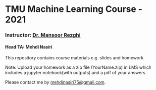 # TMU Machine Learning Course - 2021

### Instructor: [Dr. Mansoor Rezghi](http://mrezghi.ir/)

#### Head TA: Mehdi Nasiri

This repository contains course materials e.g. slides and homework.

Note: 
Upload your homework as a zip file (YourName.zip) in LMS which includes a jupyter notebook(with outputs) and a pdf of your answers.


Please contact me by mehdinasiri75@gmail.com.

